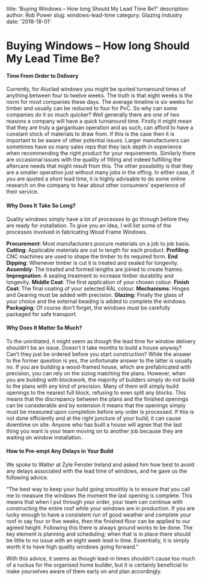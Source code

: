 title: 'Buying Windows – How long Should My Lead Time Be?'
description: 
author: Rob Power
slug: windows-lead-time
category: Glazing Industry
date: '2018-18-01'
# Buying Windows – How long Should My Lead Time Be?
####  Time From Order to Delivery

Currently, for Aluclad windows you might be quoted turnaround times of anything between four to twelve weeks. The truth is that eight weeks is the norm for most companies these days. The average timeline is six weeks for timber and usually can be reduced to four for PvC. So why can some companies do it so much quicker? Well generally there are one of two reasons a company will have a quick turnaround time. Firstly it might mean that they are truly a gargantuan operation and as such, can afford to have a constant stock of materials to draw from. If this is the case then it is important to be aware of other potential issues. Larger manufacturers can sometimes have so many sales reps that they lack depth in experience when recommending the right product for your requirements. Similarly there are occasional issues with the quality of fitting and indeed fulfilling the aftercare needs that might result from this. The other possibility is that they are a smaller operation just without many jobs in the offing. In either case, if you are quoted a short lead time, it is highly advisable to do some online research on the company to hear about other consumers’ experience of their service.
#### Why Does It Take So Long?
Quality windows simply have a lot of processes to go through before they are ready for installation. To give you an idea, I will list some of the processes involved in fabricating Wood Frame Windows.

**Procurement**: Most manufacturers procure materials on a job to job basis.
**Cutting**: Applicable materials are cut to length for each product.
**Profiling**: CNC machines are used to shape the timber to its required form.
**End Dipping**: Whenever timber is cut it is treated and sealed for longevity.
**Assembly**: The treated and formed lengths are joined to create frames.
**Impregnation**: A sealing treatment to increase timber durability and longevity.
**Middle Coat**: The first application of your chosen colour.
**Finish Coat**: The final coating of your selected RAL colour.
**Mechanisms**: Hinges and Gearing must be added with precision.
**Glazing**: Finally the glass of your choice and the external beading is added to complete the windows.
**Packaging**: Of course don’t forget, the windows must be carefully packaged for safe transport.
#### Why Does It Matter So Much?
To the uninitiated, it might seem as though the lead time for window delivery shouldn’t be an issue. Doesn’t it take months to build a house anyway? Can’t they just be ordered before you start construction? While the answer to the former question is yes, the unfortunate answer to the latter is usually no. If you are building a wood-framed house, which are prefabricated with precision, you can rely on the sizing matching the plans. However, when you are building with blockwork, the majority of builders simply do not build to the plans with any kind of precision. Many of them will simply build openings to the nearest full block, refusing to even split any blocks. This means that the discrepancy between the plans and the finished openings can be considerable and by extension it means that the openings simply must be measured upon completion before any order is processed. If this is not done efficiently and at the right juncture of your build, it can cause downtime on site. Anyone who has built a house will agree that the last thing you want is your team moving on to another job because they are waiting on window installation.
#### How to Pre-empt Any Delays in Your Build
We spoke to Walter at Zyle Fenster Ireland and asked him how best to avoid any delays associated with the lead time of windows, and he gave us the following advice.

“The best way to keep your build going smoothly is to ensure that you call me to measure the windows the moment the last opening is complete. This means that when I put through your order, your team can continue with constructing the entire roof while your windows are in production. If you are lucky enough to have a consistent run of good weather and complete your roof in say four or five weeks, then the finished floor can be applied to our agreed height. Following this there is always ground works to be done. The key element is planning and scheduling; when that is in place there should be little to no issue with an eight week lead in time. Essentially, it is simply worth it to have high quality windows going forward.”

With this advice, it seems as though lead-in times shouldn’t cause too much of a ruckus for the organised home builder, but it is certainly beneficial to make yourselves aware of them early on and plan accordingly.
